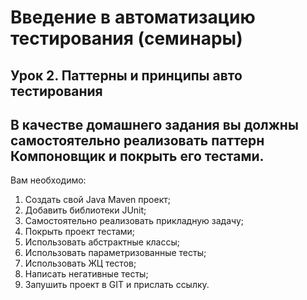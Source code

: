 # Введение в автоматизацию тестирования (семинары)
## Урок 2. Паттерны и принципы авто тестирования
## В качестве домашнего задания вы должны самостоятельно реализовать паттерн Компоновщик и покрыть его тестами.
 Вам необходимо:
 1. Создать свой Java Maven проект;
 2. Добавить библиотеки JUnit;
 3. Самостоятельно реализовать прикладную задачу;
 4. Покрыть проект тестами;
5. Использовать абстрактные классы;
6. Использовать параметризованные тесты;
7. Использовать ЖЦ тестов;
8. Написать негативные тесты;
9. Запушить проект в GIT и прислать ссылку.
